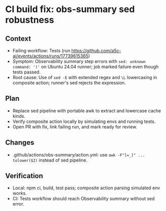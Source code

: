 # CI build fix: obs-summary sed robustness

## Context

- Failing workflow: Tests (run https://github.com/a5c-ai/events/actions/runs/17739615365)
- Symptom: Observability summary step errors with `sed: unknown command: '('` on Ubuntu 24.04 runner; job marked failure even though tests passed.
- Root cause: Use of `sed -E` with extended regex and `\L` lowercasing in composite action; runner's sed rejects the expression.

## Plan

- Replace sed pipeline with portable awk to extract and lowercase cache kinds.
- Verify composite action locally by simulating envs and running tests.
- Open PR with fix, link failing run, and mark ready for review.

## Changes

- .github/actions/obs-summary/action.yml: use `awk -F"[=_]" ... tolower($2)` instead of sed pipeline.

## Verification

- Local: npm ci, build, test pass; composite action parsing simulated env works.
- CI: Tests workflow should reach Observability summary without sed error.
